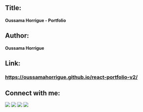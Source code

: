 ## Title:
<h4>Oussama Horrigue - Portfolio</h4>

## Author:
<h4>Oussama Horrigue</h4>

## Link:
<a href="https://oussamahorrigue.github.io/react-portfolio-v2/" target="_blank"><h3>https://oussamahorrigue.github.io/react-portfolio-v2/</h3></a>


## Connect with me:
<p align="left">

<a href = "https://www.linkedin.com/in/oussama-horrigue-69624b1b7/"><img src="https://img.icons8.com/fluent/48/000000/linkedin.png"/></a>
<a href = "https://twitter.com/OussamaHorrig"><img src="https://img.icons8.com/fluent/48/000000/twitter.png"/></a>
<a href = "https://www.instagram.com/oussamahorrigue/"><img src="https://img.icons8.com/fluent/48/000000/instagram-new.png"/></a>
<a href = "https://www.facebook.com/oussama.horrigue"><img src="https://img.icons8.com/fluent/48/000000/facebook.png"/></a>

</p>

